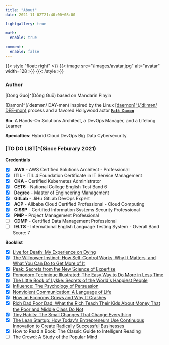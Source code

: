```yaml
---
title: "About"
date: 2021-11-02T21:40:00+08:00

lightgallery: true

math:
  enable: true

comment:
  enable: false
---
```


{{< style "float: right" >}}
{{< image src="/images/avatar.jpg" alt="avatar" width=128 >}}
{{< /style >}}

### Author

<i class="fa-solid fa-tags fa-fw"></i> [Dong Guo]^(Dōng Guō) based on Mandarin Pinyin  

<i class="fa-solid fa-tags fa-fw" style="opacity: 0"></i> [Damon]^(/ˈdeɪmən/ DAY-mən) inspired by the Linux [[daemon]^(/ˈdiːmən/ DEE-mən)](https://man7.org/linux/man-pages/man7/daemon.7.html) process and a favored Hollywood actor [**`Matt Damon`**](https://en.wikipedia.org/wiki/Matt_Damon)

<i class="fa-solid fa-seedling fa-fw"></i> **Bio**: A Hands-On Solutions Architect, a DevOps Manager, and a Lifelong Learner

<i class="fa-solid fa-user-tie fa-fw"></i> **Specialties**: <i class="fa-solid fa-cloud-upload-alt fa-fw fa-bounce"></i> Hybrid Cloud <i class="fa-solid fa-code-branch fa-fw fa-flip"></i> DevOps <i class="fa-solid fa-layer-group fa-fw fa-beat"></i> Big Data <i class="fa-solid fa-bell fa-fw fa-shake"></i> Cybersecurity

### [TO DO LIST]^(Since Feburary 2021)

<i class="fa-solid fa-tasks fa-fw"></i> **Credentials**

- [x] <i class="fa-brands fa-aws fa-fw"></i> **AWS** - AWS Certified Solutions Architect - Professional
- [x] <i class="fa-solid fa-cogs fa-fw"></i> **ITIL** - ITIL 4 Foundation Certificate in IT Service Management
- [x] <i class="fa-solid fa-dharmachakra fa-fw"></i> **CKA** - Certified Kubernetes Administrator
- [x] <i class="fa-solid fa-language fa-fw"></i> **CET6** - National College English Test Band 6
- [x] <i class="fa-solid fa-graduation-cap fa-fw"></i> **Degree** - Master of Engineering Management
- [x] <i class="fa-brands fa-gitlab fa-fw"></i> **GitLab** - JiHu GitLab DevOps Expert
- [x] <i class="fa-solid fa-cloud fa-fw"></i> **ACP** - Alibaba Cloud Certified Professional - Cloud Computing
- [x] <i class="fa-solid fa-user-shield fa-fw"></i> **CISSP** - Certified Information Systems Security Professional
- [x] <i class="fa-solid fa-users-cog fa-fw"></i> **PMP** - Project Management Professional
- [ ] <i class="fa-solid fa-user-tag fa-fw"></i> **CDMP** - Certified Data Management Professional
- [ ] <i class="fa-solid fa-language fa-fw"></i> **IELTS** - International English Language Testing System - Overall Band Score: 7

<i class="fa-solid fa-book-open fa-fw"></i> **Booklist**

- [x] [Live for Death: My Experience on Dying](/en/2021/10/notes-from-live-for-death-my-experience-on-dying/)
- [x] [The Willpower Instinct: How Self-Control Works, Why It Matters, and What You Can Do to Get More of It](/en/2021/11/notes-from-the-willpower-instinct/)
- [x] [Peak: Secrets from the New Science of Expertise](/en/2021/12/notes-from-peak-secrets-from-the-new-science-of-expertise/)
- [x] [Pomodoro Technique Illustrated: The Easy Way to Do More in Less Time](/en/2022/01/notes-from-pomodoro-technique-illustrated/)
- [x] [The Little Book of Lykke: Secrets of the World's Happiest People](/en/2022/01/notes-from-secrets-of-the-worlds-happiest-people/)
- [x] [Influence: The Psychology of Persuasion](/en/2022/03/notes-from-influence-the-psychology-of-persuasion/)
- [x] [Nonviolent Communication: A Language of Life](/en/2022/03/notes-from-nonviolent-communication-a-language-of-life/)
- [x] [How an Economy Grows and Why It Crashes](/en/2022/04/notes-from-how-an-economy-grows-and-why-it-crashes/)
- [x] [Rich Dad Poor Dad: What the Rich Teach Their Kids About Money That the Poor and Middle Class Do Not](/en/2022/05/notes-from-rich-dad-poor-dad/)
- [x] [Tiny Habits: The Small Changes That Change Everything](/en/2024/03/notes-from-tiny-habits-the-small-changes-that-change-everything/)
- [x] [The Lean Startup: How Today's Entrepreneurs Use Continuous Innovation to Create Radically Successful Businesses](/en/2025/09/notes-from-the-lean-startup/)
- [x] How to Read a Book: The Classic Guide to Intelligent Reading
- [ ] The Crowd: A Study of the Popular Mind
